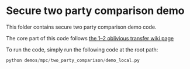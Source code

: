 # Secure two party comparison demo

This folder contains secure two party comparison demo code.

The core part of this code follows [the 1–2 oblivious transfer wiki page](https://en.wikipedia.org/wiki/Oblivious_transfer#1–2_oblivious_transfer)

To run the code, simply run the following code at the root path:
```python
python demos/mpc/two_party_comparison/demo_local.py
```